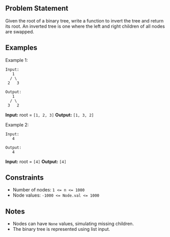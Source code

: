 ## Problem Statement

Given the root of a binary tree, write a function to invert the tree and return its root. An inverted tree is one where the left and right children of all nodes are swapped.

## Examples

Example 1:

```
Input:
   1
  / \
 2   3

Output:
   1
  / \
 3   2
```

**Input:** root = `[1, 2, 3]`
**Output:** `[1, 3, 2]`

Example 2:

```
Input:
   4

Output:
   4
```

**Input:** root = `[4]`
**Output:** `[4]`

## Constraints

- Number of nodes: `1 <= n <= 1000`
- Node values: `-1000 <= Node.val <= 1000`

## Notes

- Nodes can have `None` values, simulating missing children.
- The binary tree is represented using list input.